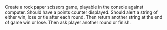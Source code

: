 Create a rock paper scissors game, playable in the console against computer. Should have a points counter displayed. Should alert a string of either win, lose or tie after each round.  Then return another string at the end of game win or lose. Then ask player another round or finish.